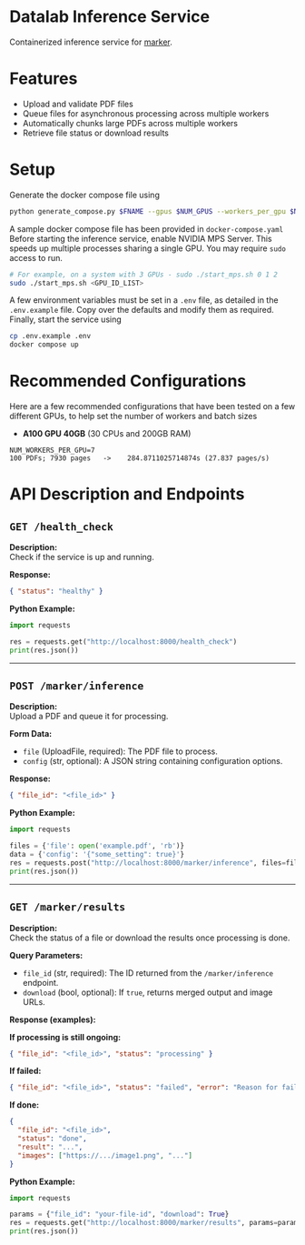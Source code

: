 # Datalab Inference Service

Containerized inference service for [marker](https://github.com/VikParuchuri/marker). 

# Features

- Upload and validate PDF files
- Queue files for asynchronous processing across multiple workers
- Automatically chunks large PDFs across multiple workers
- Retrieve file status or download results

# Setup
Generate the docker compose file using
```bash
python generate_compose.py $FNAME --gpus $NUM_GPUS --workers_per_gpu $NUM_WORKERS_PER_GPU
```
A sample docker compose file has been provided in `docker-compose.yaml`
Before starting the inference service, enable NVIDIA MPS Server. This speeds up multiple processes sharing a single GPU. You may require `sudo` access to run.
```bash
# For example, on a system with 3 GPUs - sudo ./start_mps.sh 0 1 2 
sudo ./start_mps.sh <GPU_ID_LIST>
```
A few environment variables must be set in a `.env` file, as detailed in the `.env.example` file. Copy over the defaults and modify them as required.
Finally, start the service using
```bash
cp .env.example .env
docker compose up
```

# Recommended Configurations
Here are a few recommended configurations that have been tested on a few different GPUs, to help set the number of workers and batch sizes
- **A100 GPU 40GB** (30 CPUs and 200GB RAM)
```
NUM_WORKERS_PER_GPU=7
100 PDFs; 7930 pages   ->    284.8711025714874s (27.837 pages/s)
```



# API Description and Endpoints

## `GET /health_check`

**Description:**  
Check if the service is up and running.

**Response:**  
```json
{ "status": "healthy" }
```

**Python Example:**
```python
import requests

res = requests.get("http://localhost:8000/health_check")
print(res.json())
```

---

## `POST /marker/inference`

**Description:**  
Upload a PDF and queue it for processing.

**Form Data:**

- `file` (UploadFile, required): The PDF file to process.
- `config` (str, optional): A JSON string containing configuration options.

**Response:**
```json
{ "file_id": "<file_id>" }
```

**Python Example:**
```python
import requests

files = {'file': open('example.pdf', 'rb')}
data = {'config': '{"some_setting": true}'}
res = requests.post("http://localhost:8000/marker/inference", files=files, data=data)
print(res.json())
```

---

## `GET /marker/results`

**Description:**  
Check the status of a file or download the results once processing is done.

**Query Parameters:**

- `file_id` (str, required): The ID returned from the `/marker/inference` endpoint.
- `download` (bool, optional): If `true`, returns merged output and image URLs.

**Response (examples):**

**If processing is still ongoing:**
```json
{ "file_id": "<file_id>", "status": "processing" }
```

**If failed:**
```json
{ "file_id": "<file_id>", "status": "failed", "error": "Reason for failure" }
```

**If done:**
```json
{
  "file_id": "<file_id>",
  "status": "done",
  "result": "...",
  "images": ["https://.../image1.png", "..."]
}
```

**Python Example:**
```python
import requests

params = {"file_id": "your-file-id", "download": True}
res = requests.get("http://localhost:8000/marker/results", params=params)
print(res.json())
```